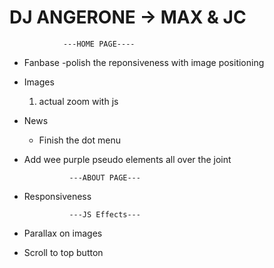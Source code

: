 # DJ ANGERONE -> MAX & JC


                ---HOME PAGE----
- Fanbase
    -polish the reponsiveness with image positioning
- Images
    1. actual zoom with js
- News
    - Finish the dot menu

- Add wee purple pseudo elements all over the joint

                ---ABOUT PAGE---
- Responsiveness

                ---JS Effects---
- Parallax on images
- Scroll to top button